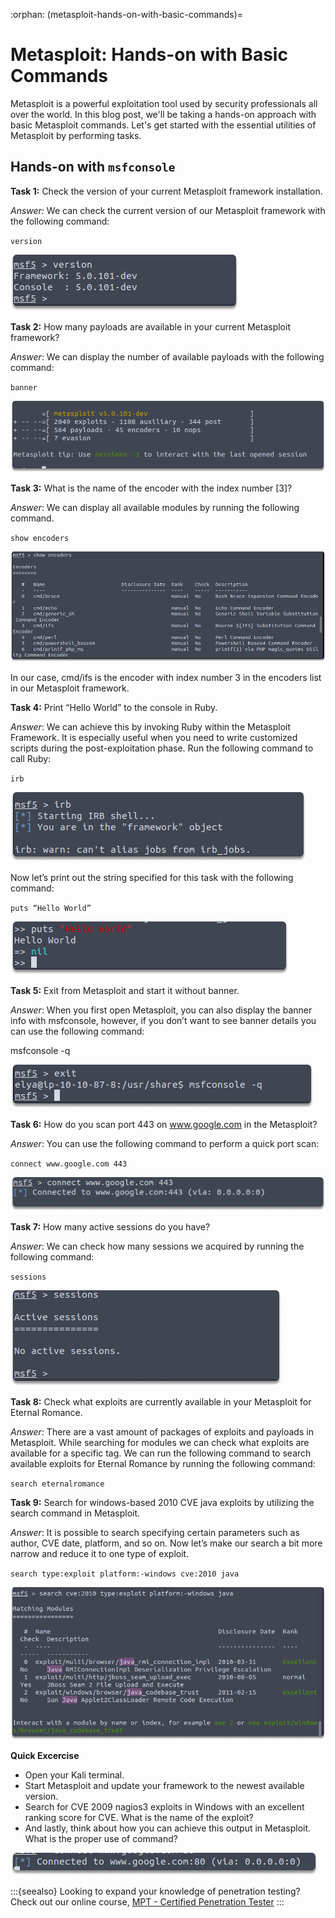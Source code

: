 :orphan:
(metasploit-hands-on-with-basic-commands)=

# Metasploit: Hands-on with Basic Commands

Metasploit is a powerful exploitation tool used by security professionals all over the world. In this blog post, we'll be taking a hands-on approach with basic Metasploit commands. Let's get started with the essential utilities of Metasploit by performing tasks.

## Hands-on with `msfconsole`

**Task 1:** Check the version of your current Metasploit framework installation.

_Answer:_
We can check the current version of our Metasploit framework with the following command:

`version`

![alt img](images/metasploit-commands-60.png)

**Task 2:** How many payloads are available in your current Metasploit framework?

_Answer_: We can display the number of available payloads with the following command:

`banner`

![alt img](images/metasploit-commands-62.png)

**Task 3:** What is the name of the encoder with the index number [3]?

_Answer_: We can display all available modules by running the following command.

`show encoders`

![alt img](images/metasploit-commands-65.png)

In our case, cmd/ifs is the encoder with index number 3 in the encoders list in our Metasploit framework.

**Task 4:** Print “Hello World” to the console in Ruby.

_Answer_: We can achieve this by invoking Ruby within the Metasploit Framework. It is especially useful when you need to write customized scripts during the post-exploitation phase. Run the following command to call Ruby:

`irb`

![alt img](images/metasploit-commands-66.png)

Now let’s print out the string specified for this task with the following command:

`puts “Hello World”`

![alt img](images/metasploit-commands-69.png)

**Task 5:** Exit from Metasploit and start it without banner.

_Answer_: When you first open Metasploit, you can also display the banner info with msfconsole, however, if you don’t want to see banner details you can use the following command:

msfconsole -q

![alt img](images/metasploit-commands-61.png)

**Task 6:** How do you scan port 443 on www.google.com in the Metasploit?

_Answer_: You can use the following command to perform a quick port scan:

`connect www.google.com 443`

![alt img](images/metasploit-commands-63.png)

**Task 7:** How many active sessions do you have?

_Answer_: We can check how many sessions we acquired by running the following command:

`sessions`

![alt img](images/metasploit-commands-64.png)

**Task 8:** Check what exploits are currently available in your Metasploit for Eternal Romance.

_Answer_: There are a vast amount of packages of exploits and payloads in Metasploit. While searching for modules we can check what exploits are available for a specific tag. We can run the following command to search available exploits for Eternal Romance by running the following command:

`search eternalromance`

**Task 9:** Search for windows-based 2010 CVE java exploits by utilizing the search command in Metasploit.

_Answer_: It is possible to search specifying certain parameters such as author, CVE date, platform, and so on. Now let’s make our search a bit more narrow and reduce it to one type of exploit.

`search type:exploit platform:-windows cve:2010 java`

![alt img](images/metasploit-commands-67.png)

**Quick Excercise**

- Open your Kali terminal.
- Start Metasploit and update your framework to the newest available version.
- Search for CVE 2009 nagios3 exploits in Windows with an excellent ranking score for CVE. What is the name of the exploit?
- And lastly, think about how you can achieve this output in Metasploit. What is the proper use of command?

![alt img](images/metasploit-commands-68.png)

:::{seealso}
Looking to expand your knowledge of penetration testing? Check out our online course, [MPT - Certified Penetration Tester](https://www.mosse-institute.com/certifications/mpt-certified-penetration-tester.html)
:::
